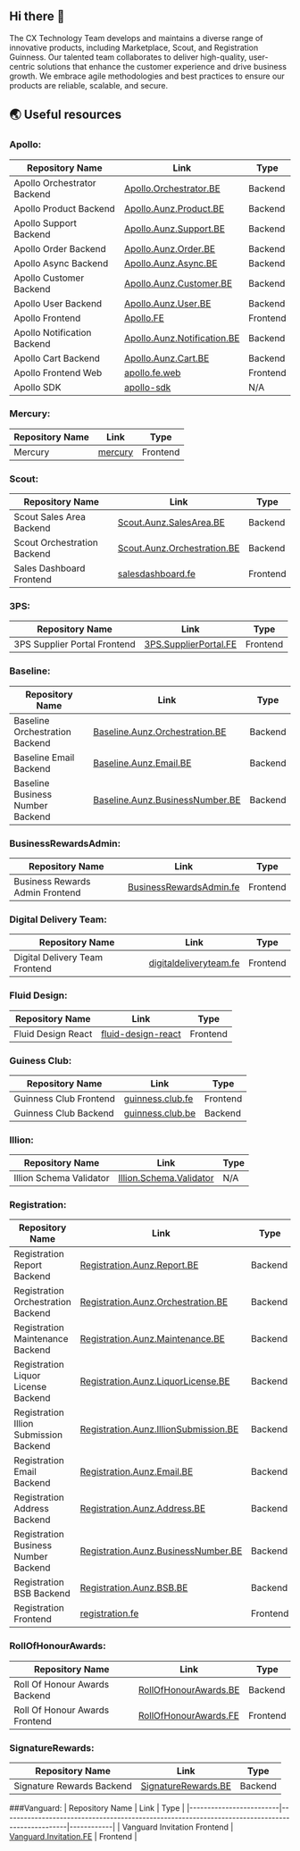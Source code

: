 ## Hi there 👋

The CX Technology Team develops and maintains a diverse range of innovative products, including Marketplace, Scout, and Registration Guinness. Our talented team collaborates to deliver high-quality, user-centric solutions that enhance the customer experience and drive business growth. We embrace agile methodologies and best practices to ensure our products are reliable, scalable, and secure.

## 🌏 Useful resources

### Apollo:
| Repository Name                      | Link                                                                                                           | Type       |
|--------------------------------------|--------------------------------------------------------------------------------------------------------------|------------|
| Apollo Orchestrator Backend               | [Apollo.Orchestrator.BE](https://github.com/cxtechnology/Apollo.Orchestrator.BE)                             | Backend    |
| Apollo Product Backend               | [Apollo.Aunz.Product.BE](https://github.com/cxtechnology/Apollo.Aunz.Product.BE)                             | Backend    |
| Apollo Support Backend               | [Apollo.Aunz.Support.BE](https://github.com/cxtechnology/Apollo.Aunz.Support.BE)                             | Backend    |
| Apollo Order Backend                 | [Apollo.Aunz.Order.BE](https://github.com/cxtechnology/Apollo.Aunz.Order.BE)                                 | Backend    |
| Apollo Async Backend                 | [Apollo.Aunz.Async.BE](https://github.com/cxtechnology/Apollo.Aunz.Async.BE)                                 | Backend    |
| Apollo Customer Backend              | [Apollo.Aunz.Customer.BE](https://github.com/cxtechnology/Apollo.Aunz.Customer.BE)                           | Backend    |
| Apollo User Backend                  | [Apollo.Aunz.User.BE](https://github.com/cxtechnology/Apollo.Aunz.User.BE)                                   | Backend    |
| Apollo Frontend                            | [Apollo.FE](https://github.com/cxtechnology/Apollo.FE)                                                       | Frontend   |
| Apollo Notification Backend          | [Apollo.Aunz.Notification.BE](https://github.com/cxtechnology/Apollo.Aunz.Notification.BE)                   | Backend    |
| Apollo Cart Backend                  | [Apollo.Aunz.Cart.BE](https://github.com/cxtechnology/Apollo.Aunz.Cart.BE)                                   | Backend    |
| Apollo Frontend Web                        | [apollo.fe.web](https://github.com/cxtechnology/apollo.fe.web)                                               | Frontend   |
| Apollo SDK      | [apollo-sdk](https://github.com/cxtechnology/apollo-sdk)            | N/A      |

### Mercury:
| Repository Name | Link                                                                        | Type     |
|-----------------|-------------------------------------------------------------------------|----------|
| Mercury         | [mercury](https://github.com/cxtechnology/mercury)                      | Frontend      |

### Scout:
| Repository Name               | Link                                                                                                    | Type       |
|-------------------------------|-------------------------------------------------------------------------------------------------------|------------|
| Scout Sales Area Backend       | [Scout.Aunz.SalesArea.BE](https://github.com/cxtechnology/Scout.Aunz.SalesArea.BE)                    | Backend    |
| Scout Orchestration Backend   | [Scout.Aunz.Orchestration.BE](https://github.com/cxtechnology/Scout.Aunz.Orchestration.BE)            | Backend    |
| Sales Dashboard Frontend   | [salesdashboard.fe](https://github.com/cxtechnology/salesdashboard.fe)               | Frontend   |

### 3PS:
| Repository Name        | Link                                                                                        | Type       |
|-----------------------|-------------------------------------------------------------------------------------------|------------|
| 3PS Supplier Portal Frontend | [3PS.SupplierPortal.FE](https://github.com/cxtechnology/3PS.SupplierPortal.FE)           | Frontend |

### Baseline:
| Repository Name                   | Link                                                                                                       | Type       |
|-----------------------------------|----------------------------------------------------------------------------------------------------------|------------|
| Baseline Orchestration Backend    | [Baseline.Aunz.Orchestration.BE](https://github.com/cxtechnology/Baseline.Aunz.Orchestration.BE)         | Backend    |
| Baseline Email Backend            | [Baseline.Aunz.Email.BE](https://github.com/cxtechnology/Baseline.Aunz.Email.BE)                         | Backend    |
| Baseline Business Number Backend   | [Baseline.Aunz.BusinessNumber.BE](https://github.com/cxtechnology/Baseline.Aunz.BusinessNumber.BE)       | Backend    |

### BusinessRewardsAdmin:
| Repository Name           | Link                                                                                             | Type       |
|---------------------------|------------------------------------------------------------------------------------------------|------------|
| Business Rewards Admin Frontend   | [BusinessRewardsAdmin.fe](https://github.com/cxtechnology/BusinessRewardsAdmin.fe)             | Frontend   |

### Digital Delivery Team:
| Repository Name      | Link                                                                                     | Type       |
|----------------------|----------------------------------------------------------------------------------------|------------|
| Digital Delivery Team Frontend | [digitaldeliveryteam.fe](https://github.com/cxtechnology/digitaldeliveryteam.fe)     | Frontend   |

### Fluid Design:
| Repository Name    | Link                                                                                   | Type       |
|--------------------|--------------------------------------------------------------------------------------|------------|
| Fluid Design React | [fluid-design-react](https://github.com/cxtechnology/fluid-design-react)            | Frontend   |

### Guiness Club:
| Repository Name     | Link                                                                                | Type       |
|---------------------|----------------------------------------------------------------------------------|------------|
| Guinness Club Frontend    | [guinness.club.fe](https://github.com/cxtechnology/guinness.club.fe)            | Frontend   |
| Guinness Club Backend    | [guinness.club.be](https://github.com/cxtechnology/guinness.club.be)            | Backend    |

### Illion:
| Repository Name         | Link                                                                                       | Type     |
|-------------------------|-----------------------------------------------------------------------------------------|----------|
| Illion Schema Validator | [Illion.Schema.Validator](https://github.com/cxtechnology/Illion.Schema.Validator)     | N/A      |

### Registration:
| Repository Name                       | Link                                                                                                                      | Type       |
|---------------------------------------|------------------------------------------------------------------------------------------------------------------------|------------|
| Registration Report Backend           | [Registration.Aunz.Report.BE](https://github.com/cxtechnology/Registration.Aunz.Report.BE)                               | Backend    |
| Registration Orchestration Backend    | [Registration.Aunz.Orchestration.BE](https://github.com/cxtechnology/Registration.Aunz.Orchestration.BE)                 | Backend    |
| Registration Maintenance Backend      | [Registration.Aunz.Maintenance.BE](https://github.com/cxtechnology/Registration.Aunz.Maintenance.BE)                     | Backend    |
| Registration Liquor License Backend    | [Registration.Aunz.LiquorLicense.BE](https://github.com/cxtechnology/Registration.Aunz.LiquorLicense.BE)                 | Backend    |
| Registration Illion Submission Backend | [Registration.Aunz.IllionSubmission.BE](https://github.com/cxtechnology/Registration.Aunz.IllionSubmission.BE)           | Backend    |
| Registration Email Backend            | [Registration.Aunz.Email.BE](https://github.com/cxtechnology/Registration.Aunz.Email.BE)                                 | Backend    |
| Registration Address Backend          | [Registration.Aunz.Address.BE](https://github.com/cxtechnology/Registration.Aunz.Address.BE)                             | Backend    |
| Registration Business Number Backend   | [Registration.Aunz.BusinessNumber.BE](https://github.com/cxtechnology/Registration.Aunz.BusinessNumber.BE)               | Backend    |
| Registration BSB Backend              | [Registration.Aunz.BSB.BE](https://github.com/cxtechnology/Registration.Aunz.BSB.BE)                                     | Backend    |
| Registration Frontend | [registration.fe](https://github.com/cxtechnology/registration.fe)         | Frontend   |

### RollOfHonourAwards:
| Repository Name           | Link                                                                                                     | Type       |
|---------------------------|--------------------------------------------------------------------------------------------------------|------------|
| Roll Of Honour Awards Backend     | [RollOfHonourAwards.BE](https://github.com/cxtechnology/RollOfHonourAwards.BE)                         | Backend    |
| Roll Of Honour Awards Frontend     | [RollOfHonourAwards.FE](https://github.com/cxtechnology/RollOfHonourAwards.FE)                         | Frontend   |

### SignatureRewards:
| Repository Name     | Link                                                                                        | Type       |
|---------------------|-----------------------------------------------------------------------------------------|------------|
| Signature Rewards Backend | [SignatureRewards.BE](https://github.com/cxtechnology/SignatureRewards.BE)              | Backend    |

###Vanguard:
| Repository Name         | Link                                                                                             | Type       |
|-------------------------|------------------------------------------------------------------------------------------------|------------|
| Vanguard Invitation Frontend  | [Vanguard.Invitation.FE](https://github.com/cxtechnology/Vanguard.Invitation.FE)               | Frontend   |
